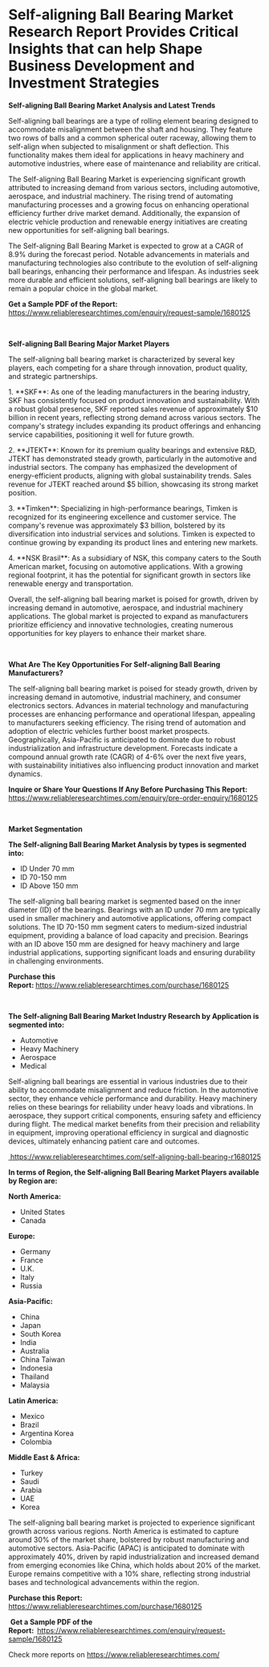 <p><h1>Self-aligning Ball Bearing Market Research Report Provides Critical Insights that can help Shape Business Development and Investment Strategies</h1></p><p><strong>Self-aligning Ball Bearing Market Analysis and Latest Trends</strong></p>
<p><p>Self-aligning ball bearings are a type of rolling element bearing designed to accommodate misalignment between the shaft and housing. They feature two rows of balls and a common spherical outer raceway, allowing them to self-align when subjected to misalignment or shaft deflection. This functionality makes them ideal for applications in heavy machinery and automotive industries, where ease of maintenance and reliability are critical.</p><p>The Self-aligning Ball Bearing Market is experiencing significant growth attributed to increasing demand from various sectors, including automotive, aerospace, and industrial machinery. The rising trend of automating manufacturing processes and a growing focus on enhancing operational efficiency further drive market demand. Additionally, the expansion of electric vehicle production and renewable energy initiatives are creating new opportunities for self-aligning ball bearings.</p><p>The Self-aligning Ball Bearing Market is expected to grow at a CAGR of 8.9% during the forecast period. Notable advancements in materials and manufacturing technologies also contribute to the evolution of self-aligning ball bearings, enhancing their performance and lifespan. As industries seek more durable and efficient solutions, self-aligning ball bearings are likely to remain a popular choice in the global market.</p></p>
<p><strong>Get a Sample PDF of the Report:&nbsp;</strong> <a href="https://www.reliableresearchtimes.com/enquiry/request-sample/1680125?utm_campaign=1835&utm_medium=2&utm_source=Github&utm_content=ia&utm_term=28122024&utm_id=self-aligning-ball-bearing">https://www.reliableresearchtimes.com/enquiry/request-sample/1680125</a></p>
<p>&nbsp;</p>
<p><strong>Self-aligning Ball Bearing Major Market Players</strong></p>
<p><p>The self-aligning ball bearing market is characterized by several key players, each competing for a share through innovation, product quality, and strategic partnerships. </p><p>1. **SKF**: As one of the leading manufacturers in the bearing industry, SKF has consistently focused on product innovation and sustainability. With a robust global presence, SKF reported sales revenue of approximately $10 billion in recent years, reflecting strong demand across various sectors. The company's strategy includes expanding its product offerings and enhancing service capabilities, positioning it well for future growth.</p><p>2. **JTEKT**: Known for its premium quality bearings and extensive R&D, JTEKT has demonstrated steady growth, particularly in the automotive and industrial sectors. The company has emphasized the development of energy-efficient products, aligning with global sustainability trends. Sales revenue for JTEKT reached around $5 billion, showcasing its strong market position.</p><p>3. **Timken**: Specializing in high-performance bearings, Timken is recognized for its engineering excellence and customer service. The company's revenue was approximately $3 billion, bolstered by its diversification into industrial services and solutions. Timken is expected to continue growing by expanding its product lines and entering new markets.</p><p>4. **NSK Brasil**: As a subsidiary of NSK, this company caters to the South American market, focusing on automotive applications. With a growing regional footprint, it has the potential for significant growth in sectors like renewable energy and transportation.</p><p>Overall, the self-aligning ball bearing market is poised for growth, driven by increasing demand in automotive, aerospace, and industrial machinery applications. The global market is projected to expand as manufacturers prioritize efficiency and innovative technologies, creating numerous opportunities for key players to enhance their market share.</p></p>
<p>&nbsp;</p>
<p><strong>What Are The Key Opportunities For Self-aligning Ball Bearing Manufacturers?</strong></p>
<p><p>The self-aligning ball bearing market is poised for steady growth, driven by increasing demand in automotive, industrial machinery, and consumer electronics sectors. Advances in material technology and manufacturing processes are enhancing performance and operational lifespan, appealing to manufacturers seeking efficiency. The rising trend of automation and adoption of electric vehicles further boost market prospects. Geographically, Asia-Pacific is anticipated to dominate due to robust industrialization and infrastructure development. Forecasts indicate a compound annual growth rate (CAGR) of 4-6% over the next five years, with sustainability initiatives also influencing product innovation and market dynamics.</p></p>
<p><strong>Inquire or Share Your Questions If Any Before Purchasing This Report:</strong> <a href="https://www.reliableresearchtimes.com/enquiry/pre-order-enquiry/1680125?utm_campaign=1835&utm_medium=2&utm_source=Github&utm_content=ia&utm_term=28122024&utm_id=self-aligning-ball-bearing">https://www.reliableresearchtimes.com/enquiry/pre-order-enquiry/1680125</a></p>
<p>&nbsp;</p>
<p><strong>Market Segmentation</strong></p>
<p><strong>The Self-aligning Ball Bearing Market Analysis by types is segmented into:</strong></p>
<p><ul><li>ID Under 70 mm</li><li>ID 70-150 mm</li><li>ID Above 150 mm</li></ul></p>
<p><p>The self-aligning ball bearing market is segmented based on the inner diameter (ID) of the bearings. Bearings with an ID under 70 mm are typically used in smaller machinery and automotive applications, offering compact solutions. The ID 70-150 mm segment caters to medium-sized industrial equipment, providing a balance of load capacity and precision. Bearings with an ID above 150 mm are designed for heavy machinery and large industrial applications, supporting significant loads and ensuring durability in challenging environments.</p></p>
<p><strong>Purchase this Report:&nbsp;</strong><a href="https://www.reliableresearchtimes.com/purchase/1680125?utm_campaign=1835&utm_medium=2&utm_source=Github&utm_content=ia&utm_term=28122024&utm_id=self-aligning-ball-bearing">https://www.reliableresearchtimes.com/purchase/1680125</a></p>
<p>&nbsp;</p>
<p><strong>The Self-aligning Ball Bearing Market Industry Research by Application is segmented into:</strong></p>
<p><ul><li>Automotive</li><li>Heavy Machinery</li><li>Aerospace</li><li>Medical</li></ul></p>
<p><p>Self-aligning ball bearings are essential in various industries due to their ability to accommodate misalignment and reduce friction. In the automotive sector, they enhance vehicle performance and durability. Heavy machinery relies on these bearings for reliability under heavy loads and vibrations. In aerospace, they support critical components, ensuring safety and efficiency during flight. The medical market benefits from their precision and reliability in equipment, improving operational efficiency in surgical and diagnostic devices, ultimately enhancing patient care and outcomes.</p></p>
<p><a href="https://www.reliableresearchtimes.com/self-aligning-ball-bearing-r1680125?utm_campaign=1835&utm_medium=2&utm_source=Github&utm_content=ia&utm_term=28122024&utm_id=self-aligning-ball-bearing">&nbsp;https://www.reliableresearchtimes.com/self-aligning-ball-bearing-r1680125</a></p>
<p><strong>In terms of Region, the Self-aligning Ball Bearing Market Players available by Region are:</strong></p>
<p>
    <p> <strong> North America: </strong>
        <ul>
            <li>United States</li>
            <li>Canada</li>
        </ul>
        </p> 
    <p> <strong> Europe: </strong>
        <ul>
            <li>Germany</li>
            <li>France</li>
            <li>U.K.</li>
            <li>Italy</li>
            <li>Russia</li>
        </ul>
        </p> 
    <p> <strong> Asia-Pacific: </strong>
        <ul>
            <li>China</li>
            <li>Japan</li>
            <li>South Korea</li>
            <li>India</li>
            <li>Australia</li>
            <li>China Taiwan</li>
            <li>Indonesia</li>
            <li>Thailand</li>
            <li>Malaysia</li>
        </ul>
        </p> 
    <p> <strong> Latin America: </strong>
        <ul>
            <li>Mexico</li>
            <li>Brazil</li>
            <li>Argentina Korea</li>
            <li>Colombia</li>
        </ul>
        </p> 
    <p> <strong> Middle East & Africa: </strong>
        <ul>
            <li>Turkey</li>
            <li>Saudi</li>
            <li>Arabia</li>
            <li>UAE</li>
            <li>Korea</li>
        </ul>
    </p>
    </p>
<p><p>The self-aligning ball bearing market is projected to experience significant growth across various regions. North America is estimated to capture around 30% of the market share, bolstered by robust manufacturing and automotive sectors. Asia-Pacific (APAC) is anticipated to dominate with approximately 40%, driven by rapid industrialization and increased demand from emerging economies like China, which holds about 20% of the market. Europe remains competitive with a 10% share, reflecting strong industrial bases and technological advancements within the region.</p></p>
<p><strong>Purchase this Report: </strong><a href="https://www.reliableresearchtimes.com/purchase/1680125?utm_campaign=1835&utm_medium=2&utm_source=Github&utm_content=ia&utm_term=28122024&utm_id=self-aligning-ball-bearing">https://www.reliableresearchtimes.com/purchase/1680125</a></p>
<p>&nbsp;<strong>Get a Sample PDF of the Report:&nbsp;&nbsp;</strong><a href="https://www.reliableresearchtimes.com/enquiry/request-sample/1680125?utm_campaign=1835&utm_medium=2&utm_source=Github&utm_content=ia&utm_term=28122024&utm_id=self-aligning-ball-bearing">https://www.reliableresearchtimes.com/enquiry/request-sample/1680125</a></p>
<p><strong></strong></p>
<p>Check more reports on <a href="https://www.reliableresearchtimes.com/?utm_campaign=1835&utm_medium=2&utm_source=Github&utm_content=ia&utm_term=28122024&utm_id=self-aligning-ball-bearing">https://www.reliableresearchtimes.com/</a></p>